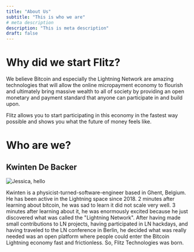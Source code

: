 ```yaml
---
title: "About Us"
subtitle: "This is who we are"
# meta description
description: "This is meta description"
draft: false
---
```


# Why did we start Flitz?
We believe Bitcoin and especially the Lightning Network are amazing technologies that will allow the online micropayment economy to flourish and ultimately bring massive wealth to all of society by providing an open monetary and payment standard that anyone can participate in and build upon.

Flitz allows you to start participating in this economy in the fastest way possible and shows you what the future of money feels like.
# Who are we?
## Kwinten De Backer

![Jessica, hello](https://kwintendebacker.com/images/foto.jpg)

Kwinten is a physicist-turned-software-engineer based in Ghent, Belgium. He has been active in the Lightning space since 2018. 2 minutes after learning about bitcoin, he was sad to learn it did not scale very well. 3 minutes after learning about it, he was enormously excited because he just discovered what was called the "Lightning Network". After having made small contributions to LN projects, having participated in LN hackdays, and having traveled to the LN conference in Berlin, he decided what was really needed was an open platform where people could enter the Bitcoin Lightning economy fast and frictionless. So, Flitz Technologies was born.
